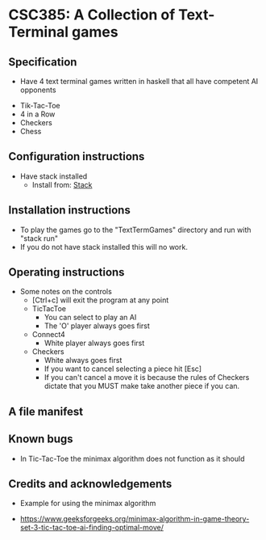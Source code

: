# CSC385: A Collection of Text-Terminal games

## Specification
* Have 4 text terminal games written in haskell that all have competent AI opponents
- Tik-Tac-Toe 
- 4 in a Row
- Checkers
- Chess

## Configuration instructions
- Have stack installed
  - Install from: [Stack](https://docs.haskellstack.org/en/stable/README/)
## Installation instructions
- To play the games go to the "TextTermGames" directory and run with "stack run"
- If you do not have stack installed this will no work.

## Operating instructions
- Some notes on the controls
  - [Ctrl+c] will exit the program at any point
  - TicTacToe
    - You can select to play an AI
    - The 'O' player always goes first
  - Connect4
    - White player always goes first
  - Checkers
    - White always goes first
    - If you want to cancel selecting a piece hit [Esc]
    - If you can't cancel a move it is because the rules of Checkers dictate that you MUST make take another piece if you can.

## A file manifest

## Known bugs
* In Tic-Tac-Toe the minimax algorithm does not function as it should
## Credits and acknowledgements
* Example for using the minimax algorithm
- https://www.geeksforgeeks.org/minimax-algorithm-in-game-theory-set-3-tic-tac-toe-ai-finding-optimal-move/

